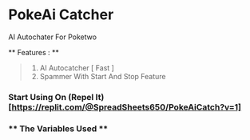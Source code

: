 # PokeAi Catcher
AI Autochater For Poketwo

** Features : **

> 1. AI Autocatcher [ Fast ]
> 2. Spammer With Start And Stop Feature

### Start Using On (Repel It)[https://replit.com/@SpreadSheets650/PokeAiCatch?v=1] 

### ** The Variables Used **
